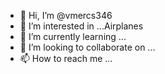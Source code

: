 - 👋 Hi, I’m @vmercs346
- 👀 I’m interested in ...Airplanes
- 🌱 I’m currently learning ...
- 💞️ I’m looking to collaborate on ...
- 📫 How to reach me ...

<!---
vmercs346/vmercs346 is a ✨ special ✨ repository because its `README.md` (this file) appears on your GitHub profile.
You can click the Preview link to take a look at your changes.
--->
